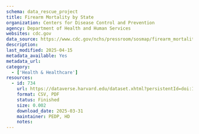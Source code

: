 ```yaml
---
schema: data_rescue_project 
title: Firearm Mortality by State
organization: Centers for Disease Control and Prevention
agency: Department of Health and Human Services
websites: cdc.gov
data_source: https://www.cdc.gov/nchs/pressroom/sosmap/firearm_mortality/firearm.htm
description: 
last_modified: 2025-04-15
metadata_available: Yes
metadata_url: 
category:
  - ['Health & Healthcare'] 
resources:
  - id: 734
    url: https://dataverse.harvard.edu/dataset.xhtml?persistentId=doi:10.7910/DVN/T7B1DG
    format: CSV, PDF
    status: Finished
    size: 0.002
    download_date: 2025-03-31
    maintainer: PEDP, HD
    notes: 
---
```

